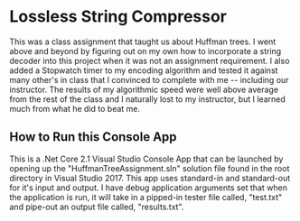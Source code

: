# Lossless String Compressor
This was a class assignment that taught us about Huffman trees. I went above and beyond by figuring out on my own how to incorporate a string decoder into this project when it was not an assignment requirement. I also added a Stopwatch timer to my encoding algorithm and tested it against many other's in class that I convinced to complete with me -- including our instructor. The results of my algorithmic speed were well above average from the rest of the class and I naturally lost to my instructor, but I learned much from what he did to beat me.

## How to Run this Console App
This is a .Net Core 2.1 Visual Studio Console App that can be launched by opening up the "HuffmanTreeAssignment.sln" solution file found in the root directory in Visual Studio 2017. This app uses standard-in and standard-out for it's input and output. I have debug application arguments set that when the application is run, it will take in a pipped-in tester file called, "test.txt" and pipe-out an output file called, "results.txt".
